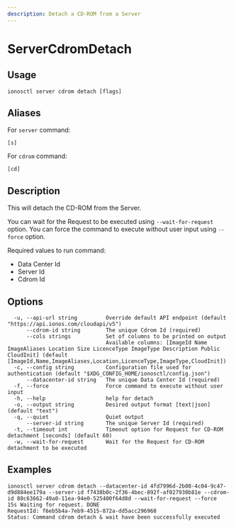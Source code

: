 ```yaml
---
description: Detach a CD-ROM from a Server
---
```


# ServerCdromDetach

## Usage

```text
ionosctl server cdrom detach [flags]
```

## Aliases

For `server` command:
```text
[s]
```

For `cdrom` command:
```text
[cd]
```

## Description

This will detach the CD-ROM from the Server.

You can wait for the Request to be executed using `--wait-for-request` option. You can force the command to execute without user input using `--force` option.

Required values to run command:

* Data Center Id
* Server Id
* Cdrom Id

## Options

```text
  -u, --api-url string         Override default API endpoint (default "https://api.ionos.com/cloudapi/v5")
      --cdrom-id string        The unique Cdrom Id (required)
      --cols strings           Set of columns to be printed on output 
                               Available columns: [ImageId Name ImageAliases Location Size LicenceType ImageType Description Public CloudInit] (default [ImageId,Name,ImageAliases,Location,LicenceType,ImageType,CloudInit])
  -c, --config string          Configuration file used for authentication (default "$XDG_CONFIG_HOME/ionosctl/config.json")
      --datacenter-id string   The unique Data Center Id (required)
  -f, --force                  Force command to execute without user input
  -h, --help                   help for detach
  -o, --output string          Desired output format [text|json] (default "text")
  -q, --quiet                  Quiet output
      --server-id string       The unique Server Id (required)
  -t, --timeout int            Timeout option for Request for CD-ROM detachment [seconds] (default 60)
  -w, --wait-for-request       Wait for the Request for CD-ROM detachment to be executed
```

## Examples

```text
ionosctl server cdrom detach --datacenter-id 4fd7996d-2b08-4c04-9c47-d9d884ee179a --server-id f7438b0c-2f36-4bec-892f-af027930b81e --cdrom-id 80c63662-49a0-11ea-94e0-525400f64d8d --wait-for-request --force 
15s Waiting for request. DONE                                                                                                                                                                              
RequestId: f6eb5b4a-7eb9-4515-872a-dd5acc296968
Status: Command cdrom detach & wait have been successfully executed
```

